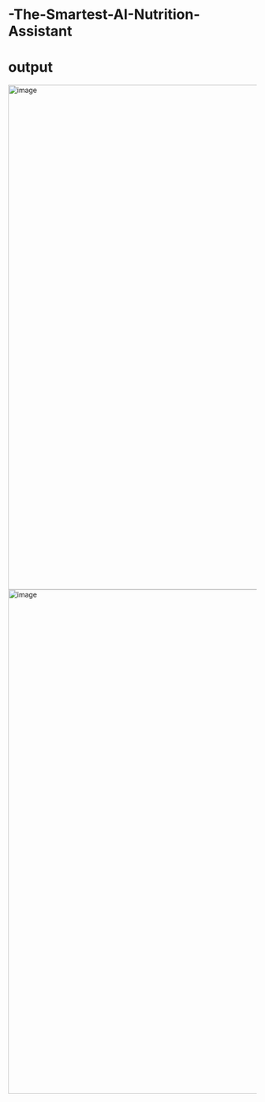 # -The-Smartest-AI-Nutrition-Assistant

# output
<img width="1924" height="1024" alt="image" src="https://github.com/user-attachments/assets/55539ab5-d49e-4e2f-bc43-bf5947dfc1cf" />
<img width="1924" height="1024" alt="image" src="https://github.com/user-attachments/assets/f3634592-fd2a-4434-aa09-f381ea8715c6" />
